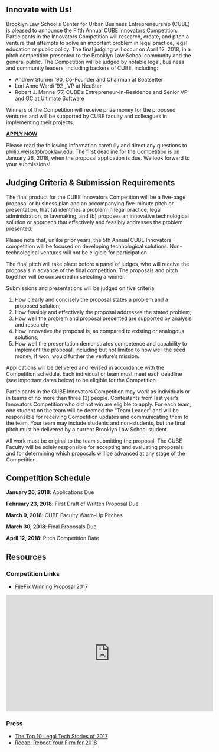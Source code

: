 ## Innovate with Us!

Brooklyn Law School’s Center for Urban Business Entrepreneurship (CUBE) is pleased to announce the Fifth Annual CUBE Innovators Competition.  Participants in the Innovators Competition will research, create, and pitch a venture that attempts to solve an important problem in legal practice, legal education or public policy.  The final judging will occur on April 12, 2018, in a pitch competition presented to the Brooklyn Law School community and the general public.  The Competition will be judged by notable legal, business and community leaders, including backers of CUBE, including:

- Andrew Sturner ‘90, Co-Founder and Chairman at Boatsetter
- Lori Anne Wardi ‘92 , VP at NeuStar
- Robert J. Manne ‘77, CUBE’s Entrepreneur-in-Residence and Senior VP and GC at Ultimate Software

Winners of the Competition will receive prize money for the proposed ventures and will be supported by CUBE faculty and colleagues in implementing their projects.

**[APPLY NOW](https://goo.gl/forms/zCOjoCcM2Rwu5Uu52)**

Please read the following information carefully and direct any questions to philip.weiss@brooklaw.edu.  The first deadline for the Competition is on January 26, 2018, when the proposal application is due. We look forward to your submissions!

## Judging Criteria & Submission Requirements

The final product for the CUBE Innovators Competition will be a five-page proposal or business plan and an accompanying five-minute pitch or presentation, that (a) identifies a problem in legal practice, legal administration, or lawmaking, and (b) proposes an innovative technological solution or approach that effectively and feasibly addresses the problem presented. 

Please note that, unlike prior years, the 5th Annual CUBE Innovators competition will be focused on developing technological solutions. Non-technological ventures will not be eligible for participation. 

The final pitch will take place before a panel of judges, who will receive the proposals in advance of the final competition.  The proposals and pitch together will be considered in selecting a winner.

Submissions and presentations will be judged on five criteria:

1. How clearly and concisely the proposal states a problem and a proposed solution;
2. How feasibly and effectively the proposal addresses the stated problem;
3. How well the problem and proposal presented are supported by analysis and research;
4. How innovative the proposal is, as compared to existing or analogous solutions;
5. How well the presentation demonstrates competence and capability to implement the proposal, including but not limited to how well the seed money, if won, would further the venture’s mission. 

Applications will be delivered and revised in accordance with the Competition schedule.  Each individual or team must meet each deadline (see important dates below) to be eligible for the Competition.

Participants in the CUBE Innovators Competition may work as individuals or in teams of no more than three (3) people. Contestants from last year’s Innovators Competition who did not win are eligible to apply. For each team, one student on the team will be deemed the “Team Leader” and will be responsible for receiving Competition updates and communicating them to the team.  Your team may include students and non-students, but the final pitch must be delivered by a current Brooklyn Law School student.

All work must be original to the team submitting the proposal.  The CUBE Faculty will be solely responsible for accepting and evaluating proposals and for determining which proposals will be advanced at any stage of the Competition.

## Competition Schedule

**January 26, 2018**: Applications Due

**February 23, 2018**: First Draft of Written Proposal Due

**March 9, 2018**: CUBE Faculty Warm-Up Pitches

**March 30, 2018**: Final Proposals Due

**April 12, 2018**: Pitch Competition Date

## Resources

### Competition Links
- [FileFix Winning Proposal 2017](filefix-proposal.pdf)


<iframe width="560" height="315" src="https://www.youtube.com/embed/xEeKFqwGCSM" frameborder="0" allow="autoplay; encrypted-media" allowfullscreen></iframe>

### Press
- [The Top 10 Legal Tech Stories of 2017](http://www.abajournal.com/news/article/the_top_10_legal_tech_stories_of_2017)
- [Recap: Reboot Your Firm for 2018](https://abovethelaw.com/2018/01/recap-reboot-your-firm-for-2018/)
